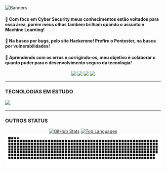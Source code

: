 <!-- APRESENTAÇÃO -->

<div><picture>
  <source media="(prefers-color-scheme: dark)" srcset="https://i.imgur.com/4jb46sv.png">
  <source media="(prefers-color-scheme: light)" srcset="https://i.imgur.com/XSeJQdY.png">
  <img alt="Banners" src="https://i.imgur.com/XSeJQdY.png"></picture></div>

<!-- SOBRE -->

#### 🧠 Com foco em Cyber Security meus conhecimentos estão voltados para essa área, porém meus olhos também brilham quando o assunto é Machine Learning!

#### 🚩 Na busca por bugs, pelo site Hackerone! Prefiro o Pentester, na busca por vulnerabilidades!

#### 🚀 Aprendendo com os erros e corrigindo-os, meu objetivo é colaborar o quanto puder para o desenvolvimento seguro da tecnologia!<br>

<!-- REDES PARA CONTATO -->

<div align="center">
<a target="_blank" href="mailto:hiagobernard031@gmail.com"><img src="https://img.shields.io/badge/Gmail-D14836?style=for-the-badge&logo=gmail&logoColor=white" target="_blank" height="30em"></a>
<a target="_blank" href="https://www.linkedin.com/in/hiagobernardo/"><img src="https://img.shields.io/badge/LinkedIn-0077B5?style=for-the-badge&logo=linkedin&logoColor=white" target="_blank" height="30em"></a>
<a target="_blank" href="https://instagram.com/hiago.bernard?igshid=ZGUzMzM3NWJiOQ=="><img src="https://img.shields.io/badge/Instagram-E4405F.svg?style=for-the-badge&logo=Instagram&logoColor=white" target="_blank" height="30em"></a>
<a target="_blank" href="https://hackerone.com/hi-bernardo"><img src="https://img.shields.io/badge/HackerOne-494649.svg?style=for-the-badge&logo=HackerOne&logoColor=white" target="_blank" height="30em">
</a></div>
<hr>
<!-- ICONES DAS TECNOLOGIAS -->

### TECNOLOGIAS EM ESTUDO

<p><a href="https://skillicons.dev"><img src="https://skillicons.dev/icons?i=linux,py,bash,django"/></a></p>
<hr>


<!-- STATUS DO PERFIL -->
### OUTROS STATUS

<div align="center">
<a href="https://github.com/hi-bernardo"><picture>
      		<source media="(prefers-color-scheme: light)" srcset="https://github-readme-stats.vercel.app/api?username=hi-bernardo&custom_title=MY%20STATUS&border_radius=9.0&title_color=7957d5&icon_color=ff3860&text_color=363636&show_icons=true&theme=swift&include_all_commits=true&count_private=true"/>
      		<source media="(prefers-color-scheme: dark)" srcset="https://github-readme-stats.vercel.app/api?username=hi-bernardo&custom_title=MY%20STATUS&border_radius=9.0&title_color=7957d5&show_icons=true&theme=codeSTACKr&include_all_commits=true&count_private=true"/>
      		<img alt="GitHub Stats" src="https://github-readme-stats.vercel.app/api?username=hi-bernardo&border_radius=9.0&show_icons=true&theme=buefy&include_all_commits=true&count_private=true"height="195"/></picture></a>
<a href="https://github.com/hi-bernardo"><picture>
		<source media="(prefers-color-scheme: light)" srcset="https://github-readme-stats.vercel.app/api/top-langs/?username=hi-bernardo&custom_title=Languages%20used&border_radius=9.0&title_color=7957d5&icon_color=ff3860&text_color=363636&layout=compact&langs_count=7&theme=swift">
		<source media="(prefers-color-scheme: dark)" srcset="https://github-readme-stats.vercel.app/api/top-langs/?username=hi-bernardo&custom_title=Languagens%20used&border_radius=9.0&title_color=7957d5&layout=compact&langs_count=7&theme=codeSTACKr">
		<img alt="Top Languages" src="https://github-readme-stats.vercel.app/api/top-langs/?username=hi-bernardo&border_radius=9.0&layout=compact&langs_count=7&theme=swift" height="195"></picture></a></div>

<!-- SNAKE COMM IT -->
<div align="center">
<picture>
  <source media="(prefers-color-scheme: dark)" srcset="https://raw.githubusercontent.com/hi-bernardo/hi-bernardo/output/github-contribution-grid-snake-dark.svg">
  <source media="(prefers-color-scheme: light)" srcset="https://raw.githubusercontent.com/hi-bernardo/hi-bernardo/output/github-contribution-grid-snake.svg">
  <img alt="github contribution grid snake animation" src="https://raw.githubusercontent.com/platane/platane/output/github-contribution-grid-snake.svg">
</picture>
</div>
